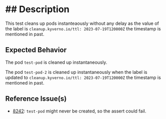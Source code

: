 # ## Description

This test cleans up pods instanteaously without any delay as the value of the label is `cleanup.kyverno.io/ttl: 2023-07-19T120000Z`  the timestamp is mentioned in past.

## Expected Behavior

The pod `test-pod` is cleaned up instantaneously.

The pod `test-pod-2` is cleaned up instantaneously when the label is updated to `cleanup.kyverno.io/ttl: 2023-07-19T120000Z` the timestamp is mentioned in past.

## Reference Issue(s)

- [8242](https://github.com/kyverno/kyverno/issues/8242): `test-pod` might never be created, so the assert could fail.

